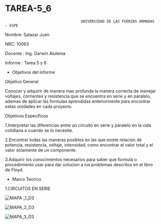 # TAREA-5_6

                                       UNIVERSIDAD DE LAS FUERZAS ARMADAS - ESPE
Nombre: Salazar Juan

NRC: 10063

Docente : Ing. Darwin Alulema

Informe : Tarea 5 y 6

* Objetivos del informe

Objetivo General 

Conocer y adquirir de manera mas profunda la manera correcta de manejar voltajes, corrientes y resistencia que se encuentra en serie y en paralelo, ademas de aplicar las formulas aprendidas anteriormente para encontrar estas unidades en cada proyecto.

Objetivos Especificos 

1.Interpretar las diferencias entre un circuito en serie y paralelo en la vida cotidiana o cuando se lo necesite.

2.Encontrar todas las maneras posibles en las que existe relacion de potencia, resistencia, voltaje, intensidad, como encontrar el valor total y el valor solamente de un componente.

3.Adquirir los conocimientos necesarios para saber que formula o procedimiento usar para dar solucion a los problemas descritos en el libro de Floyd.

* Marco Teoríco

1.CIRCUITOS EN SERIE 

![MAPA _1_D3](https://user-images.githubusercontent.com/116821649/203217533-c5a90560-d6d5-4f7c-9ffe-df9cfc7dae13.png)

![MAPA_2_D3](https://user-images.githubusercontent.com/116821649/203314396-7068763a-2acb-4db8-8b72-326db09d1797.png)

![MAPA_3_D3](https://user-images.githubusercontent.com/116821649/203318817-b3fdf47e-b3c3-4978-be8f-21051fecda09.png)
























